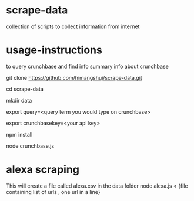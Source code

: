 scrape-data
===========

collection of  scripts to collect information from internet

usage-instructions
==================

to query crunchbase and find info summary info about crunchbase

git clone https://github.com/himangshuj/scrape-data.git

cd scrape-data


mkdir data


export query=&lt;query term you would type on crunchbase&gt;


export crunchbasekey=&lt;your api key&gt;


npm install


node crunchbase.js

alexa scraping
======

This will create a file called alexa.csv in the data folder
node alexa.js &lt; {file containing list of urls , one url in a line}

